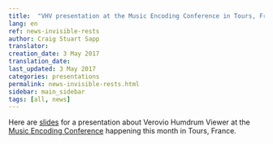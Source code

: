 ```yaml
---
title:  "VHV presentation at the Music Encoding Conference in Tours, France (May 2017)"
lang: en
ref: news-invisible-rests
author: Craig Stuart Sapp
translator: 
creation_date: 3 May 2017
translation_date: 
last_updated: 3 May 2017
categories: presentations
permalink: news-invisible-rests.html
sidebar: main_sidebar
tags: [all, news]
---
```


Here are [slides](http://bit.ly/mec2017-vhv) for a presentation about Verovio Humdrum Viewer at the [Music Encoding Conference](http://music-encoding.org/community/conference) happening this month in Tours, France.
